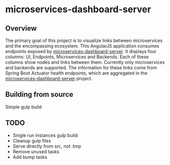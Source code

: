 # microservices-dashboard-server

## Overview

The primary goal of this project is to visualize links between microservices and the encompassing ecosystem.
This AngularJS application consumes endpoints exposed by [microservices-dashboard-server](https://github.com/ordina-jworks/microservices-dashboard-server).
It displays four columns: UI, Endpoints, Microservices and Backends.
Each of these columns show nodes and links between them.
Currently only microservices and backends are supported.
The information for these links come from Spring Boot Actuator health endpoints, which are aggregated in the [microservices-dashboard-server](https://github.com/ordina-jworks/microservices-dashboard-server) project.

## Building from source

Simple gulp build

## TODO

- Single run instances gulp build
- Cleanup gulp files
- Serve directly from src, not .tmp
- Remove unused tasks
- Add bump tasks
